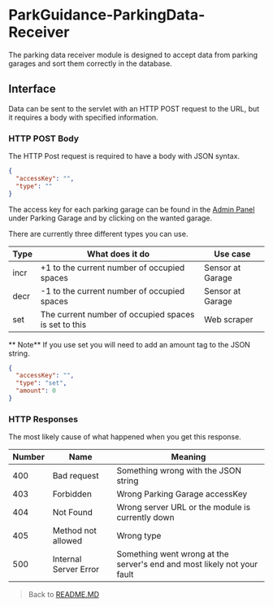 # ParkGuidance-ParkingData-Receiver

The parking data receiver module is designed to accept data from parking garages and sort them correctly in the database.
## Interface

Data can be sent to the servlet with an HTTP POST request to the URL, but it requires a body with specified information.

### HTTP POST Body

The HTTP Post request is required to have a body with JSON syntax.

```json
{
  "accessKey": "",
  "type": ""
}
```

The access key for each parking garage can be found in the [Admin Panel](admin.md) under Parking Garage and by clicking on the wanted garage.

There are currently three different types you can use.

Type | What does it do | Use case
---- | ----------------|---------
incr    | +1 to the current number of occupied spaces           | Sensor at Garage
decr    | -1 to the current number of occupied spaces           | Sensor at Garage
set     | The current number of occupied spaces is set to this | Web scraper 
    
** Note**
If you use set you will need to add an amount tag to the JSON string.
```json
{
  "accessKey": "",
  "type": "set",
  "amount": 0
}
```

### HTTP Responses

The most likely cause of what happened when you get this response.

Number |  Name | Meaning
------ | ------| -------
400 | Bad request           | Something wrong with the JSON string
403 | Forbidden             | Wrong Parking Garage accessKey
404 | Not Found             | Wrong server URL or the module is currently down
405 | Method not allowed    | Wrong type
500 | Internal Server Error | Something went wrong at the server's end and most likely not your fault

>Back to  [README.MD](../README.md)
